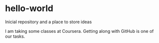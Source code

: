 # hello-world
Inicial repository and a place to store ideas

I am taking some classes at Coursera.
Getting along with GitHub is one of our tasks.
